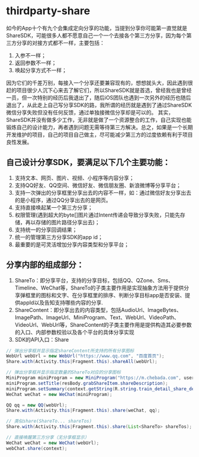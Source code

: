# thirdparty-share

如今的App十个有九个会集成定向分享的功能，当提到分享你可能第一直觉就是ShareSDK，可能很多人都不愿意自己一个一个去接各个第三方分享，因为每个第三方分享的对接方式都不一样，主要包括：

1. 入参不一样；
2. 返回参数不一样；
3. 唤起分享方式不一样；

因为它们的千差万别，每接入一个分享还要兼容现有的，想想就头大，因此遇到很赶的项目很少人沉下心来去了解它们，所以ShareSDK就是首选，曾经我也是曾经一员，但一次特别的经历后我退出了，随后iOS团队也遇到一次另外的经历也随后退出了，从此走上自己写分享SDK的路，我所谓的经历就是遇到了通过ShareSDK微信分享失败但没有任何反馈，通过单独接微信分享却是可以的。
其实，ShareSDK并没有做多少工作，无非就是做了一个资源整合的工作，自己实现也能锻炼自己的设计能力，再者遇到问题无需等待第三方解决。总之，如果是一个长期开发维护的项目，自己的项目自己做主，尽可能减少第三方的过度依赖有利于项目良性发展。

## 自己设计分享SDK，要满足以下几个主要功能：
1. 支持文本、网页、图片、视频、小程序等内容分享；
2. 支持QQ好友、QQ空间、微信好友、微信朋友圈、新浪微博等分享平台；
3. 支持一次弹出的分享框里分享出去的内容不一样，如：通过微信好友分享出去的是小程序，通过QQ分享出去的是网页。
4. 支持直接唤起某一个第三方分享；
5. 权限管理(遇到超大的byte[]图片通过Intent传递会导致分享失败，只能先存储，再以存储的图片路径分享出去)；
6. 支持统一的分享回调结果；
7. 统一的管理第三方分享SDK的app id；
8. 最重要的是可灵活增加分享内容类型和分享平台；

## 分享内部的组成部分：
1. ShareTo：即分享平台，支持的分享目标，包括QQ、QZone、Sms、Timeline、WeChat等，ShareTo的子类主要作用是实现抽象方法用于提供分享弹框里的图标和文字、在分享框里的排序、判断分享目标app是否安装、提供appId以及告知支持哪些内容的分享.
2. ShareContent：即分享出去的内容类型，包括AudioUrl、ImageBytes、ImagePath、ImageUrl、MiniProgram、Text、WebUrl、VideoPath、VideoUrl、WebUrl等，ShareContent的子类主要作用是提供构造其必要参数的入口、内部参数校验以及各个平台的具体分享实现
3. SDK的API入口：Share
```java
// 弹出分享框并显示指定shareContent所支持的所有分享图标
WebUrl webUrl = new WebUrl("https://www.qq.com", "百度首页");
Share.with(Activity.this|Fragment.this).shareAll(webUrl);

// 弹出分享框并显示指定数量的ShareTo对应的分享图标
MiniProgram miniProgram = new MiniProgram("https://m.chebada.com", userName, path, thumbnail));
miniProgram.setTitle(resBody.grabShareItem.shareDescription);
miniProgram.setSummary(context.getString(R.string.train_detail_share_des));
WeChat weChat = new WeChat(miniProgram);

QQ qq = new QQ(webUrl);
Share.with(Activity.this|Fragment.this).share(weChat, qq);

// 类似share(ShareTo... shareTos)
Share.with(Activity.this|Fragment.this).share(List<ShareTo> shareTos);

// 直接唤醒第三方分享（无分享框显示）
WeChat weChat = new WeChat(webUrl);
webChat.share(context);
```
